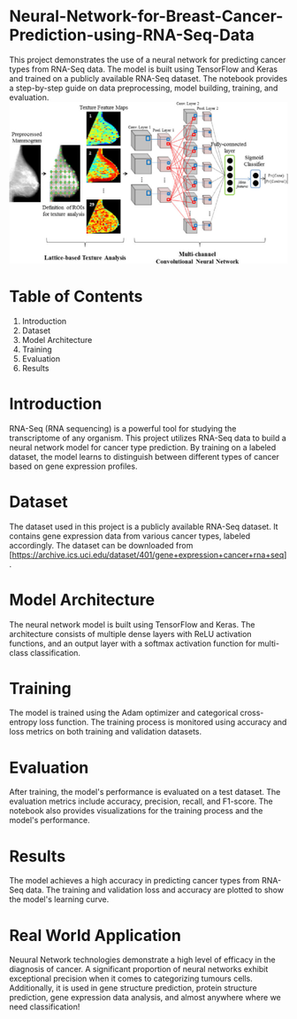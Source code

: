 # Neural-Network-for-Breast-Cancer-Prediction-using-RNA-Seq-Data
This project demonstrates the use of a neural network for predicting cancer types from RNA-Seq data. The model is built using TensorFlow and Keras and trained on a publicly available RNA-Seq dataset. The notebook provides a step-by-step guide on data preprocessing, model building, training, and evaluation.
![image alt](https://github.com/bushrafatimakhan30/Neural-Network-for-Breast-Cancer-Prediction-using-RNA-Seq-Data/blob/b279ec21ecfa3132afbbe9989e2b9ad9e41fa3e1/breastcancerneuralnetwork.png)
# Table of Contents
1. Introduction
2. Dataset
3. Model Architecture
4. Training
5. Evaluation
6. Results
# Introduction
RNA-Seq (RNA sequencing) is a powerful tool for studying the transcriptome of any organism. This project utilizes RNA-Seq data to build a neural network model for cancer type prediction. By training on a labeled dataset, the model learns to distinguish between different types of cancer based on gene expression profiles.

# Dataset
The dataset used in this project is a publicly available RNA-Seq dataset. It contains gene expression data from various cancer types, labeled accordingly. The dataset can be downloaded from [https://archive.ics.uci.edu/dataset/401/gene+expression+cancer+rna+seq].
# Model Architecture
The neural network model is built using TensorFlow and Keras. The architecture consists of multiple dense layers with ReLU activation functions, and an output layer with a softmax activation function for multi-class classification.
# Training
The model is trained using the Adam optimizer and categorical cross-entropy loss function. The training process is monitored using accuracy and loss metrics on both training and validation datasets.
# Evaluation
After training, the model's performance is evaluated on a test dataset. The evaluation metrics include accuracy, precision, recall, and F1-score. The notebook also provides visualizations for the training process and the model's performance.
# Results
The model achieves a high accuracy in predicting cancer types from RNA-Seq data. The training and validation loss and accuracy are plotted to show the model's learning curve.
# Real World Application
Neuural Network technologies demonstrate a high level of efficacy in the diagnosis of cancer. A significant proportion of neural networks exhibit exceptional precision when it comes to categorizing tumours cells. Additionally, it is used in gene structure prediction, protein structure prediction, gene expression data analysis, and almost anywhere where we need classification!
